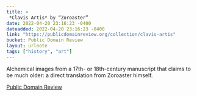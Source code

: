 ```yaml
---
title: > 
 *Clavis Artis* by “Zoroaster”
date: 2022-04-20 23:16:23 -0400
dateadded: 2022-04-20 23:16:23 -0400
link: "https://publicdomainreview.org/collection/clavis-artis"
bucket: Public Domain Review
layout: urlnote
tags: ["history", "art"]
--- 
```

Alchemical images from a 17th- or 18th-century manuscript that claims to be much older: a direct translation from Zoroaster himself. 
 <!-- end excerpt --> 
<div class='bucket'><a class='internal-link' href='/buckets/public-domain-review'>Public Domain Review</a></div> 
